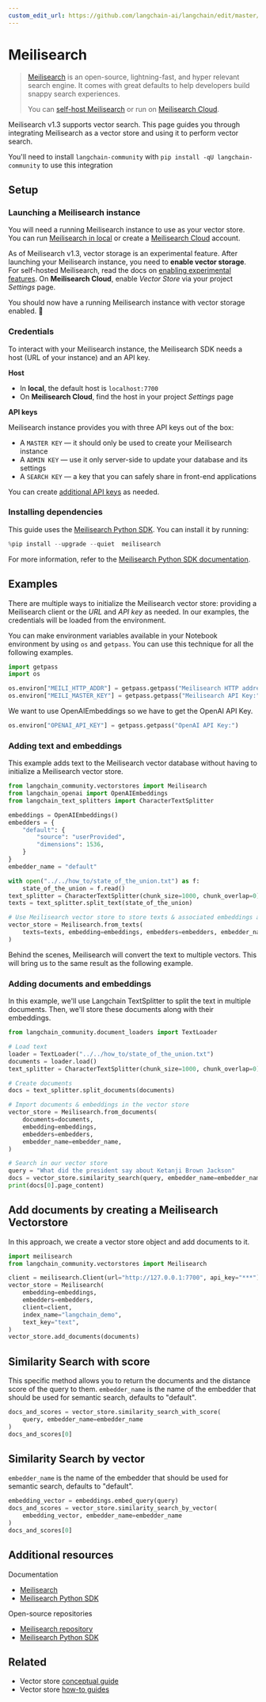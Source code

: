 ```yaml
---
custom_edit_url: https://github.com/langchain-ai/langchain/edit/master/docs/docs/integrations/vectorstores/meilisearch.ipynb
---
```

# Meilisearch

> [Meilisearch](https://meilisearch.com) is an open-source, lightning-fast, and hyper relevant search engine. It comes with great defaults to help developers build snappy search experiences. 
>
> You can [self-host Meilisearch](https://www.meilisearch.com/docs/learn/getting_started/installation#local-installation) or run on [Meilisearch Cloud](https://www.meilisearch.com/pricing).

Meilisearch v1.3 supports vector search. This page guides you through integrating Meilisearch as a vector store and using it to perform vector search.

You'll need to install `langchain-community` with `pip install -qU langchain-community` to use this integration

## Setup

### Launching a Meilisearch instance

You will need a running Meilisearch instance to use as your vector store. You can run [Meilisearch in local](https://www.meilisearch.com/docs/learn/getting_started/installation#local-installation) or create a [Meilisearch Cloud](https://cloud.meilisearch.com/) account.

As of Meilisearch v1.3, vector storage is an experimental feature. After launching your Meilisearch instance, you need to **enable vector storage**. For self-hosted Meilisearch, read the docs on [enabling experimental features](https://www.meilisearch.com/docs/learn/experimental/overview). On **Meilisearch Cloud**, enable _Vector Store_ via your project _Settings_ page.

You should now have a running Meilisearch instance with vector storage enabled. 🎉

### Credentials

To interact with your Meilisearch instance, the Meilisearch SDK needs a host (URL of your instance) and an API key.

**Host**

- In **local**, the default host is `localhost:7700`
- On **Meilisearch Cloud**, find the host in your project _Settings_ page

**API keys**

Meilisearch instance provides you with three API keys out of the box: 
- A `MASTER KEY` — it should only be used to create your Meilisearch instance
- A `ADMIN KEY` — use it only server-side to update your database and its settings
- A `SEARCH KEY` — a key that you can safely share in front-end applications

You can create [additional API keys](https://www.meilisearch.com/docs/learn/security/master_api_keys) as needed.

### Installing dependencies

This guide uses the [Meilisearch Python SDK](https://github.com/meilisearch/meilisearch-python). You can install it by running:


```python
%pip install --upgrade --quiet  meilisearch
```

For more information, refer to the [Meilisearch Python SDK documentation](https://meilisearch.github.io/meilisearch-python/).

## Examples

There are multiple ways to initialize the Meilisearch vector store: providing a Meilisearch client or the _URL_ and _API key_ as needed. In our examples, the credentials will be loaded from the environment.

You can make environment variables available in your Notebook environment by using `os` and `getpass`. You can use this technique for all the following examples.


```python
import getpass
import os

os.environ["MEILI_HTTP_ADDR"] = getpass.getpass("Meilisearch HTTP address and port:")
os.environ["MEILI_MASTER_KEY"] = getpass.getpass("Meilisearch API Key:")
```

We want to use OpenAIEmbeddings so we have to get the OpenAI API Key.


```python
os.environ["OPENAI_API_KEY"] = getpass.getpass("OpenAI API Key:")
```

### Adding text and embeddings

This example adds text to the Meilisearch vector database without having to initialize a Meilisearch vector store.


```python
from langchain_community.vectorstores import Meilisearch
from langchain_openai import OpenAIEmbeddings
from langchain_text_splitters import CharacterTextSplitter

embeddings = OpenAIEmbeddings()
embedders = {
    "default": {
        "source": "userProvided",
        "dimensions": 1536,
    }
}
embedder_name = "default"
```


```python
with open("../../how_to/state_of_the_union.txt") as f:
    state_of_the_union = f.read()
text_splitter = CharacterTextSplitter(chunk_size=1000, chunk_overlap=0)
texts = text_splitter.split_text(state_of_the_union)
```


```python
# Use Meilisearch vector store to store texts & associated embeddings as vector
vector_store = Meilisearch.from_texts(
    texts=texts, embedding=embeddings, embedders=embedders, embedder_name=embedder_name
)
```

Behind the scenes, Meilisearch will convert the text to multiple vectors. This will bring us to the same result as the following example.

### Adding documents and embeddings

In this example, we'll use Langchain TextSplitter to split the text in multiple documents. Then, we'll store these documents along with their embeddings.


```python
from langchain_community.document_loaders import TextLoader

# Load text
loader = TextLoader("../../how_to/state_of_the_union.txt")
documents = loader.load()
text_splitter = CharacterTextSplitter(chunk_size=1000, chunk_overlap=0)

# Create documents
docs = text_splitter.split_documents(documents)

# Import documents & embeddings in the vector store
vector_store = Meilisearch.from_documents(
    documents=documents,
    embedding=embeddings,
    embedders=embedders,
    embedder_name=embedder_name,
)

# Search in our vector store
query = "What did the president say about Ketanji Brown Jackson"
docs = vector_store.similarity_search(query, embedder_name=embedder_name)
print(docs[0].page_content)
```

## Add documents by creating a Meilisearch Vectorstore

In this approach, we create a vector store object and add documents to it.


```python
import meilisearch
from langchain_community.vectorstores import Meilisearch

client = meilisearch.Client(url="http://127.0.0.1:7700", api_key="***")
vector_store = Meilisearch(
    embedding=embeddings,
    embedders=embedders,
    client=client,
    index_name="langchain_demo",
    text_key="text",
)
vector_store.add_documents(documents)
```

## Similarity Search with score

This specific method allows you to return the documents and the distance score of the query to them. `embedder_name` is the name of the embedder that should be used for semantic search, defaults to "default".


```python
docs_and_scores = vector_store.similarity_search_with_score(
    query, embedder_name=embedder_name
)
docs_and_scores[0]
```

## Similarity Search by vector
`embedder_name` is the name of the embedder that should be used for semantic search, defaults to "default".


```python
embedding_vector = embeddings.embed_query(query)
docs_and_scores = vector_store.similarity_search_by_vector(
    embedding_vector, embedder_name=embedder_name
)
docs_and_scores[0]
```

## Additional resources

Documentation
- [Meilisearch](https://www.meilisearch.com/docs/)
- [Meilisearch Python SDK](https://python-sdk.meilisearch.com)

Open-source repositories
- [Meilisearch repository](https://github.com/meilisearch/meilisearch)
- [Meilisearch Python SDK](https://github.com/meilisearch/meilisearch-python)


## Related

- Vector store [conceptual guide](/docs/concepts/#vector-stores)
- Vector store [how-to guides](/docs/how_to/#vector-stores)
